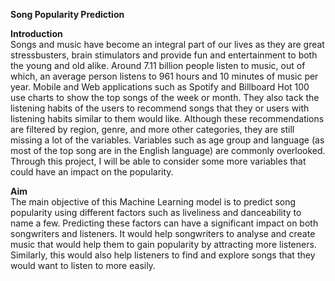 **Song Popularity Prediction**

**Introduction**<br>
Songs and music have become an integral part of our lives as they are great stressbusters, brain stimulators and provide fun and entertainment to both the young and old alike. Around 7.11 billion people listen to music, out of which, an average person listens to 961 hours and 10 minutes of music per year. Mobile and Web applications such as Spotify and Billboard Hot 100 use charts to show the top songs of the week or month. They also tack the listening habits of the users to recommend songs that they or users with listening habits similar to them would like. Although these recommendations are filtered by region, genre, and more other categories, they are still missing a lot of the variables. Variables such as age group and language (as most of the top song are in the English language) are commonly overlooked. Through this project, I will be able to consider some more variables that could have an impact on the popularity.

**Aim**<br>
The main objective of this Machine Learning model is to predict song popularity using different factors such as liveliness and danceability to name a few. Predicting these factors can have a significant impact on both songwriters and listeners. It would help songwriters to analyse and create music that would help them to gain popularity by attracting more listeners. Similarly, this would also help listeners to find and explore songs that they would want to listen to more easily.
